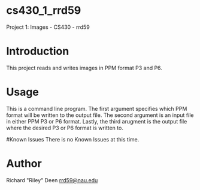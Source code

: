 # cs430_1_rrd59
Project 1: Images - CS430 - rrd59

# Introduction

This project reads and writes images in PPM format P3 and P6.

# Usage

This is a command line program.  The first argument specifies which PPM format will be written to the output file. The second argument is an input file in either PPM P3 or P6 format. Lastly, the third arugment is the output file where the desired P3 or P6 format is written to.

#Known Issues
There is no Known Issues at this time.

# Author

Richard "Riley" Deen  <rrd59@nau.edu>
